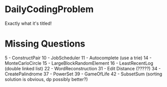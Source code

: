 # DailyCodingProblem
Exactly what it's titled!

# Missing Questions
5 - ConstructPair
10 - JobScheduler
11 - Autocomplete (use a trie)
14 - MonteCarloCircle
15 - LargeBlockRandomElement
16 - LeastRecentLog (double linked list)
22 - WordReconstruction
31 - Edit Distance (?????)
34 - CreatePalindrome
37 - PowerSet
39 - GameOfLife 
42 - SubsetSum (sorting solution is obvious, dp possibly better?)
